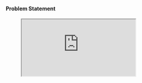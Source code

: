 #### Problem Statement



<figure class="video_container">
<iframe src="https://www.hackerrank.com/challenges/angry-professor/problem"></iframe>
</figure>

